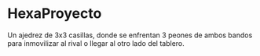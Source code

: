 # HexaProyecto
Un ajedrez de 3x3 casillas, donde se enfrentan 3 peones de ambos bandos para inmovilizar al rival o llegar al otro lado del tablero.
